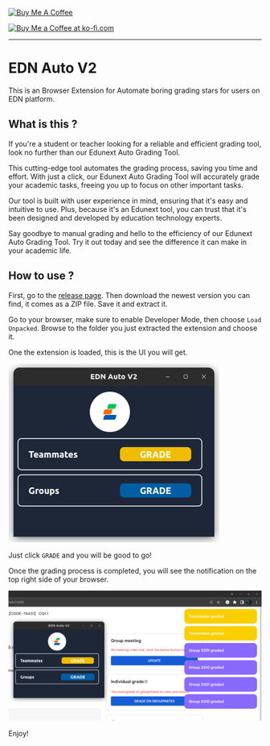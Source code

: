 <a href="https://www.buymeacoffee.com/Kunniii" target="_blank"><img src="https://cdn.buymeacoffee.com/buttons/v2/default-yellow.png" alt="Buy Me A Coffee" style="height: 60px !important;width: 217px !important;" ></a>

<a href='https://ko-fi.com/A0A0LD4D8' target='_blank'><img height='36' style='border:0px;height:36px;' src='https://storage.ko-fi.com/cdn/brandasset/kofi_button_red.png' border='0' alt='Buy Me a Coffee at ko-fi.com' /></a>

---

# EDN Auto V2

This is an Browser Extension for Automate boring grading stars for users on EDN platform.

## What is this ?

If you're a student or teacher looking for a reliable and efficient grading tool, look no further than our Edunext Auto Grading Tool.

This cutting-edge tool automates the grading process, saving you time and effort. With just a click, our Edunext Auto Grading Tool will accurately grade your academic tasks, freeing you up to focus on other important tasks.

Our tool is built with user experience in mind, ensuring that it's easy and intuitive to use. Plus, because it's an Edunext tool, you can trust that it's been designed and developed by education technology experts.

Say goodbye to manual grading and hello to the efficiency of our Edunext Auto Grading Tool. Try it out today and see the difference it can make in your academic life.

## How to use ?

First, go to the [release page](https://github.com/Kunniii/edn_auto_ext/releases). Then download the newest version you can find, it comes as a ZIP file. Save it and extract it.

Go to your browser, make sure to enable Developer Mode, then choose `Load Unpacked`. Browse to the folder you just extracted the extension and choose it.

One the extension is loaded, this is the UI you will get.

![UI.png](./docs/UI.png)

Just click `GRADE` and you will be good to go!

Once the grading process is completed, you will see the notification on the top right side of your browser.

![grade_success.png](./docs/grade_success.png)

Enjoy!
